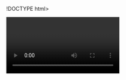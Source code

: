 !DOCTYPE html>
<html>
  <head>
    <script src="webrtc.js"></script>
    <title>WebRTC Test</title>
  </head>
  
  <body>
    <video id="localVideo" autoplay/>
    <script>
      window.addEventListener("load", function (evt) {
        navigator.getUserMedia({ audio: true, video: true},
          function(stream) {
            var video = document.getElementById('localVideo');
            video.src = window.URL.createObjectURL(stream);
          },
          function(err) {
            console.log("The following error occurred: " + err.name);
          }
        );
      });
    </script>
  </body>
</html>
